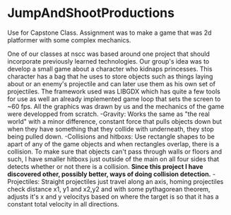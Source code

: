 # JumpAndShootProductions
Use for Capstone Class. Assignment was to make a game that was 2d platformer with some complex mechanics.

One of our classes at nscc was based around one project that should incorporate previously learned technologies. Our group's idea was to develop a small game about a character who kidnaps princesses. This character has a bag that he uses to store objects such as things laying about or an enemy's projectile and can later use them as his own set of projectiles.
The framework used was LIBGDX which has quite a few tools for use as well an already implemented game loop that sets the screen to 
~60 fps. All the graphics was drawn by us and the mechanics of the game were developped from scratch.
-Gravity: Works the same as "the real world" with a minor difference, constant force that pulls objects down but when they have something that they collide with underneath, they stop being pulled down.
-Collisions and hitboxs: Use rectangle shapes to be apart of any of the game objects and when rectangles overlap, there is a collision. To make sure that objects can't pass through walls or floors and such, I have smaller hitboxs just outside of the main on all four sides that detects whether or not there is a collision. **Since this project I have discovered other, possibly better, ways of doing collision detection.**
-Projectiles: Straight projectiles just travel along an axis, homing projectiles check distance x1, y1 and x2,y2 and with some pythagorean theorem, adjusts it's x and y velocitys based on where the target is so that it has a constant total velocity in all directions.
